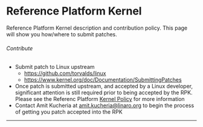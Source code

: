 # Reference Platform Kernel

Reference Platform Kernel description and contribution policy. This page will show you how/where to submit patches.

###### Contribute

- Submit patch to Linux upstream
   - https://github.com/torvalds/linux
   - https://www.kernel.org/doc/Documentation/SubmittingPatches
- Once patch is submitted upstream, and accepted by a Linux developer, significant attention is still required prior to being accepted by the RPK. Please see the Referenc Platform [Kernel Policy](../../Reference-Platform/KernelPolicy.md) for more information
- Contact Amit Kucheria at amit.kucheria@linaro.org to begin the process of getting you patch accepted into the RPK

***



